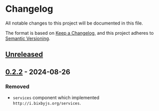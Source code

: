# Changelog
All notable changes to this project will be documented in this file.

The format is based on [Keep a Changelog](https://keepachangelog.com/en/1.0.0/),
and this project adheres to [Semantic Versioning](https://semver.org/spec/v2.0.0.html).

## [Unreleased]

## [0.2.2] - 2024-08-26
### Removed
- `services` component which implemented `http://i.bixbyjs.org/services`.


[Unreleased]: https://github.com/bixbyjs/bixby-common/compare/v0.2.2...HEAD
[0.2.2]: https://github.com/bixbyjs/bixby-common/compare/v0.2.1...v0.2.2
[0.2.1]: https://github.com/bixbyjs/bixby-common/compare/v0.2.0...v0.2.1

